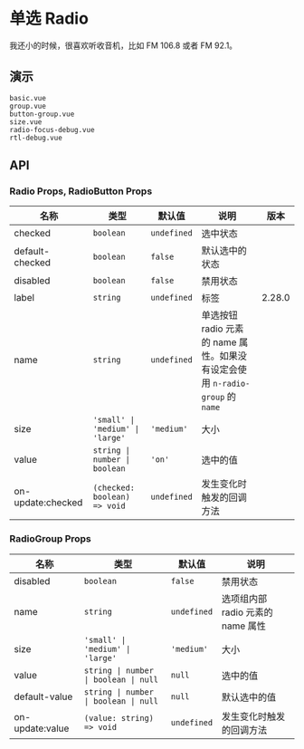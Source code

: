 # 单选 Radio

<!--single-column-->

我还小的时候，很喜欢听收音机，比如 FM 106.8 或者 FM 92.1。

## 演示

```demo
basic.vue
group.vue
button-group.vue
size.vue
radio-focus-debug.vue
rtl-debug.vue
```

## API

### Radio Props, RadioButton Props

| 名称 | 类型 | 默认值 | 说明 | 版本 |
| --- | --- | --- | --- | --- |
| checked | `boolean` | `undefined` | 选中状态 |  |
| default-checked | `boolean` | `false` | 默认选中的状态 |  |
| disabled | `boolean` | `false` | 禁用状态 |  |
| label | `string` | `undefined` | 标签 | 2.28.0 |
| name | `string` | `undefined` | 单选按钮 radio 元素的 name 属性。如果没有设定会使用 `n-radio-group` 的 `name` |  |
| size | `'small' \| 'medium' \| 'large'` | `'medium'` | 大小 |  |
| value | `string \| number \| boolean` | `'on'` | 选中的值 |  |
| on-update:checked | `(checked: boolean) => void` | `undefined` | 发生变化时触发的回调方法 |  |

### RadioGroup Props

| 名称 | 类型 | 默认值 | 说明 |
| --- | --- | --- | --- |
| disabled | `boolean` | `false` | 禁用状态 |
| name | `string` | `undefined` | 选项组内部 radio 元素的 name 属性 |
| size | `'small' \| 'medium' \| 'large'` | `'medium'` | 大小 |
| value | `string \| number \| boolean \| null` | `null` | 选中的值 |
| default-value | `string \| number \| boolean \| null` | `null` | 默认选中的值 |
| on-update:value | `(value: string) => void` | `undefined` | 发生变化时触发的回调方法 |
